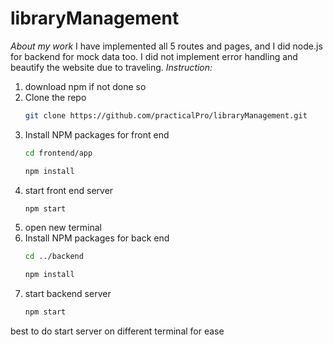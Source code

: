 # libraryManagement
<!-- write the instruction for running the codes -->
_About my work_
I have implemented all 5 routes and pages, and I did node.js for backend for mock data too. I did not implement error handling and beautify the website due to traveling.
_Instruction:_

1. download npm if not done so
2. Clone the repo
   ```sh
   git clone https://github.com/practicalPro/libraryManagement.git
   ```
3. Install NPM packages for front end
   ```sh
   cd frontend/app
   ```
   ```sh
   npm install
   ```
4. start front end server
    ```sh
    npm start
    ```
5. open new terminal
6. Install NPM packages for back end
   ```sh
   cd ../backend
   ```
   ```sh
   npm install
   ```
7. start backend server
    ```sh
    npm start
    ```

best to do start server on different terminal for ease



